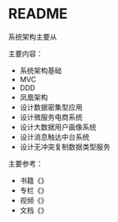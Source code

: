 # README

系统架构主要从

主要内容：

* 系统架构基础
* MVC
* DDD
* 凤凰架构
* 设计数据密集型应用
* 设计微服务电商系统
* 设计大数据用户画像系统
* 设计消息触达中台系统
* 设计无冲突复制数据类型服务



主要参考：

* 书籍《》
* 专栏《》
* 视频《》
* 文档《》
